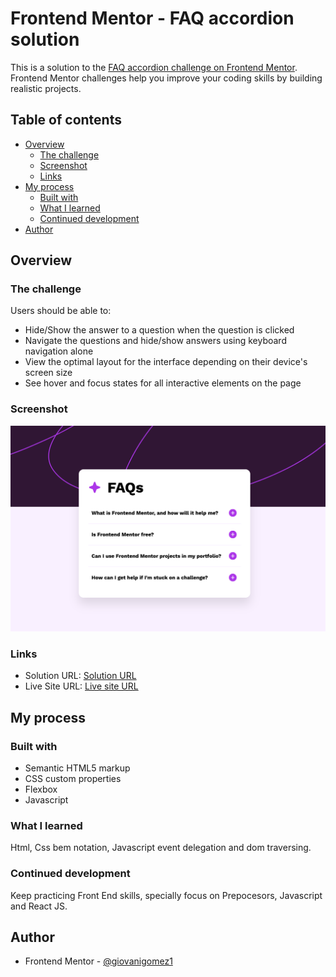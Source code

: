 # Frontend Mentor - FAQ accordion solution

This is a solution to the [FAQ accordion challenge on Frontend Mentor](https://www.frontendmentor.io/challenges/faq-accordion-wyfFdeBwBz). Frontend Mentor challenges help you improve your coding skills by building realistic projects. 

## Table of contents

- [Overview](#overview)
  - [The challenge](#the-challenge)
  - [Screenshot](#screenshot)
  - [Links](#links)
- [My process](#my-process)
  - [Built with](#built-with)
  - [What I learned](#what-i-learned)
  - [Continued development](#continued-development)
- [Author](#author)



## Overview

### The challenge

Users should be able to:

- Hide/Show the answer to a question when the question is clicked
- Navigate the questions and hide/show answers using keyboard navigation alone
- View the optimal layout for the interface depending on their device's screen size
- See hover and focus states for all interactive elements on the page

### Screenshot

![](./assets/images/screenshot.png)

### Links

- Solution URL: [Solution URL](https://github.com/giovanigomez1/Faq_Accordion)
- Live Site URL: [Live site URL](https://faq-accordion-800521.netlify.app/)

## My process

### Built with

- Semantic HTML5 markup
- CSS custom properties
- Flexbox
- Javascript

### What I learned

Html, Css bem notation, Javascript event delegation and dom traversing.


### Continued development

Keep practicing Front End skills, specially focus on Prepocesors, Javascript and React JS.


## Author

- Frontend Mentor - [@giovanigomez1](https://www.frontendmentor.io/profile/giovanigomez1)

